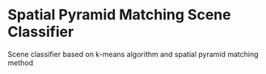 # Spatial Pyramid Matching Scene Classifier
Scene classifier based on k-means algorithm and spatial pyramid matching method
